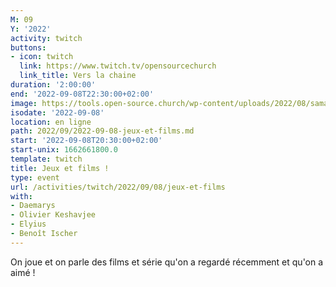 ```yaml
---
M: 09
Y: '2022'
activity: twitch
buttons:
- icon: twitch
  link: https://www.twitch.tv/opensourcechurch
  link_title: Vers la chaine
duration: '2:00:00'
end: '2022-09-08T22:30:00+02:00'
image: https://tools.open-source.church/wp-content/uploads/2022/08/samantha-gades-LA6XfeVI5_c-unsplash-scaled.jpg
isodate: '2022-09-08'
location: en ligne
path: 2022/09/2022-09-08-jeux-et-films.md
start: '2022-09-08T20:30:00+02:00'
start-unix: 1662661800.0
template: twitch
title: Jeux et films !
type: event
url: /activities/twitch/2022/09/08/jeux-et-films
with:
- Daemarys
- Olivier Keshavjee
- Elyius
- Benoît Ischer
---
```

On joue et on parle des films et série qu'on a regardé récemment et qu'on a aimé !